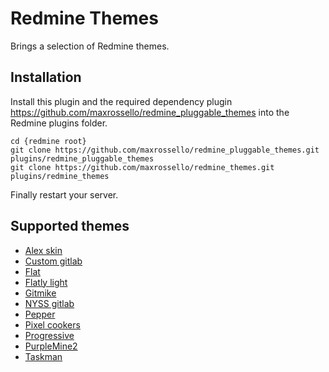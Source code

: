 # Redmine Themes

Brings a selection of Redmine themes.

## Installation 

Install this plugin and the required dependency plugin https://github.com/maxrossello/redmine_pluggable_themes into the Redmine plugins folder.

    cd {redmine root}
    git clone https://github.com/maxrossello/redmine_pluggable_themes.git plugins/redmine_pluggable_themes
    git clone https://github.com/maxrossello/redmine_themes.git plugins/redmine_themes

Finally restart your server.

## Supported themes

- [Alex skin](https://bitbucket.org/dkuk/redmine_alex_skin.git)
- [Custom gitlab](git@github.com:unicornio8/nyss-gitlab-redmine-theme.git)
- [Flat](git@github.com:labSupport/redmine-theme-flat.git)
- [Flatly light](git@github.com:Nitrino/flatly_light_redmine.git)
- [Gitmike](git@github.com:makotokw/redmine-theme-gitmike.git)
- [NYSS gitlab](git@github.com:nysenate/nyss-gitlab-redmine-theme.git)
- [Pepper](git@github.com:koppen/redmine-pepper-theme.git)
- [Pixel cookers](git://github.com/pixel-cookers/redmine-theme.git)
- [Progressive](git@github.com:stgeneral/redmine-progressive-theme.git)
- [PurpleMine2](git@github.com:mrliptontea/PurpleMine2.git)
- [Taskman](git@github.com:eea/taskman.redmine.theme.git)